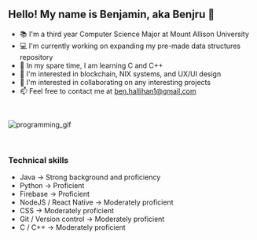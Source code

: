 ## Hello! My name is Benjamin, aka Benjru 👋

- 📚 I'm a third year Computer Science Major at Mount Allison University 
- 💻 I'm currently working on expanding my pre-made data structures repository
- 🌱 In my spare time, I am learning C and C++
- 👀 I'm interested in blockchain, NIX systems, and UX/UI design
- 🤝 I'm interested in collaborating on any interesting projects
- 📫 Feel free to contact me at ben.hallihan1@gmail.com
<br>

![programming_gif](https://user-images.githubusercontent.com/95383688/147966535-47e63e74-ec7b-4352-bcd5-3bab2e0759b5.gif)

<br>

### Technical skills
- Java → Strong background and proficiency
- Python → Proficient
- Firebase → Proficient
- NodeJS / React Native → Moderately proficient
- CSS → Moderately proficient
- Git / Version control → Moderately proficient
- C / C++ → Moderately proficient

<!---
Benjru/Benjru is a ✨ special ✨ repository because its `README.md` (this file) appears on your GitHub profile.
You can click the Preview link to take a look at your changes.
--->
